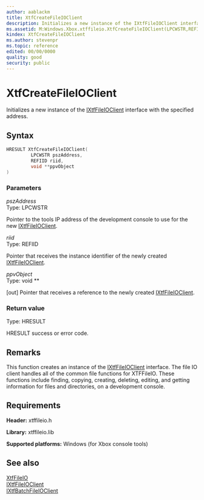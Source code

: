 ```yaml
---
author: aablackm
title: XtfCreateFileIOClient
description: Initializes a new instance of the IXtfFileIOClient interface with the specified address.
ms.assetid: M:Windows.Xbox.xtffileio.XtfCreateFileIOClient(LPCWSTR,REFIID,void@)
kindex: XtfCreateFileIOClient
ms.author: stevenpr
ms.topic: reference
edited: 00/00/0000
quality: good
security: public
---
```


# XtfCreateFileIOClient
Initializes a new instance of the [IXtfFileIOClient](../classes/IXtfFileIOClient/ixtffileioclient-xtffileio-xbox-microsoft-t.md) interface with the specified address.
<a id="syntaxSection"></a>



## Syntax  

```cpp
HRESULT XtfCreateFileIOClient(
         LPCWSTR pszAddress,
         REFIID riid,
         void **ppvObject
)  
```

<a id="ID4EL"></a>



### Parameters  

*pszAddress*  
Type: LPCWSTR 

Pointer to the tools IP address of the development console to use for the new [IXtfFileIOClient](../classes/IXtfFileIOClient/ixtffileioclient-xtffileio-xbox-microsoft-t.md).


*riid*  
Type: REFIID 

Pointer that receives the instance identifier of the newly created [IXtfFileIOClient](../classes/IXtfFileIOClient/ixtffileioclient-xtffileio-xbox-microsoft-t.md).


*ppvObject*  
Type: void **

[out] Pointer that receives a reference to the newly created [IXtfFileIOClient](../classes/IXtfFileIOClient/ixtffileioclient-xtffileio-xbox-microsoft-t.md).

<a id="ID4ES"></a>



### Return value  
Type: HRESULT 

HRESULT success or error code.  
<a id="requirements"></a>

## Remarks

This function creates an instance of the [IXtfFileIOClient](../classes/IXtfFileIOClient/ixtffileioclient-xtffileio-xbox-microsoft-t.md) interface. The file IO client handles all of the common file functions for XTFFileIO. These functions include finding, copying, creating, deleting, editing, and getting information for files and directories, on a development console.  

## Requirements  

**Header:** xtffileio.h  

**Library:** xtffileio.lib  
  
**Supported platforms:** Windows (for Xbox console tools)  
  
<a id="ID4EYB"></a>



## See also  

<a id="ID4E1B"></a>

[XtfFileIO](../xtffileio-xbox-microsoft-n.md)  
[IXtfFileIOClient](../classes/IXtfFileIOClient/ixtffileioclient-xtffileio-xbox-microsoft-t.md)  
[IXtfBatchFileIOClient](../classes/IXtfBatchFileIOClient/ixtfbatchfileioclient-xtffileio-xbox-microsoft-t.md)  